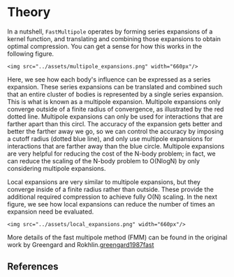 # Theory

In a nutshell, `FastMultipole` operates by forming series expansions of a kernel function, and translating and combining those expansions to obtain optimal compression. You can get a sense for how this works in the following figure.

```@raw html
<img src="../assets/multipole_expansions.png" width="660px"/>
```

Here, we see how each body's influence can be expressed as a series expansion. These series expansions can be translated and combined such that an entire cluster of bodies is represented by a single series expansion. This is what is known as a multipole expansion. Multipole expansions only converge outside of a finite radius of convergence, as illustrated by the red dotted line. Multipole expansions can only be used for interactions that are farther apart than this circl. The accuracy of the expansion gets better and better the farther away we go, so we can control the accuracy by imposing a cutoff radius (dotted blue line), and only use multipole expansions for interactions that are farther away than the blue circle. Multipole expansions are very helpful for reducing the cost of the N-body problem; in fact, we can reduce the scaling of the N-body problem to O(NlogN) by only considering multipole expansions.

Local expansions are very similar to multipole expansions, but they converge inside of a finite radius rather than outside. These provide the additional required compression to achieve fully O(N) scaling. In the next figure, we see how local expansions can reduce the number of times an expansion need be evaluated.

```@raw html
<img src="../assets/local_expansions.png" width="660px"/>
```

More details of the fast multipole method (FMM) can be found in the original work by Greengard and Rokhlin.[greengard1987fast](@cite)

## References

```@bibliography
```
